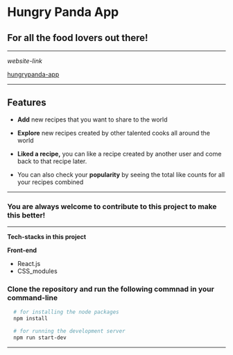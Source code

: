 # Hungry Panda App

## **For all the food lovers out there!**

---

_website-link_

[hungrypanda-app](https://hungrypanda-app.herokuapp.com/ 'hungrypanda-app')

---

## **Features**

- **Add** new recipes that you want to share to the world

- **Explore** new recipes created by other talented cooks all around the world

- **Liked a recipe,** you can like a recipe created by another user and come back to that recipe later.

- You can also check your **popularity** by seeing the total like counts for all your recipes combined

---

### **You are always welcome to contribute to this project to make this better!**

---

**Tech-stacks in this project**

**Front-end**

- React.js
- CSS_modules

### Clone the repository and run the following commnad in your **command-line**

```bash
  # for installing the node packages
  npm install

  # for running the development server
  npm run start-dev
```

---
